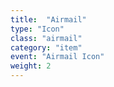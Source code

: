 ```yaml
---
title:  "Airmail"
type: "Icon"
class: "airmail"
category: "item"
event: "Airmail Icon"
weight: 2
---
```

